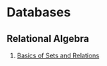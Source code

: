 # Databases

## Relational Algebra

 1. [Basics of Sets and Relations](https://github.com/swapnanildutta/Hackerrank-Codes/blob/master/Databases/Relational_Algebra/1_Basics_of_Sets_and_Relations.md)

